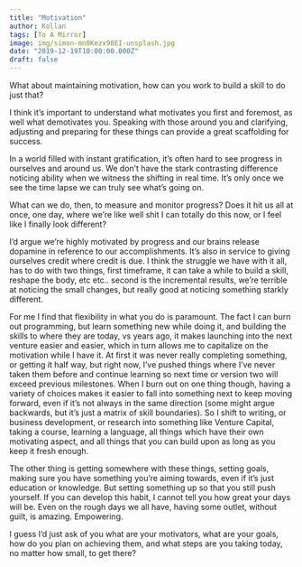 ```yaml
---
title: "Motivation"
author: Kollan
tags: [To A Mirror]
image: img/simon-mn0Kezx98EI-unsplash.jpg
date: "2019-12-19T10:00:00.000Z"
draft: false
---
```


What about maintaining motivation, how can you work to build a skill to do just that?

I think it’s important to understand what motivates you first and foremost, as well what demotivates you. Speaking with those around you and clarifying, adjusting and preparing for these things can provide a great scaffolding for success.

In a world filled with instant gratification, it’s often hard to see progress in ourselves and around us. We don’t have the stark contrasting difference noticing ability when we witness the shifting in real time. It’s only once we see the time lapse we can truly see what’s going on.

What can we do, then, to measure and monitor progress? Does it hit us all at once, one day, where we’re like well shit I can totally do this now, or I feel like I finally look different? 

I’d argue we’re highly motivated by progress and our brains release dopamine in reference to our accomplishments. It’s also in service to giving ourselves credit where credit is due. I think the struggle we have with it all, has to do with two things, first timeframe, it can take a while to build a skill, reshape the body, etc etc.. second is the incremental results, we’re terrible at noticing the small changes, but really good at noticing something starkly different.

For me I find that flexibility in what you do is paramount. The fact I can burn out programming, but learn something new while doing it, and building the skills to where they are today, vs years ago, it makes launching into the next venture easier and easier, which in turn allows me to capitalize on the motivation while I have it. At first it was never really completing something, or getting it half way, but right now, I’ve pushed things where I’ve never taken them before and continue learning so next time or version two will exceed previous milestones. When I burn out on one thing though, having a variety of choices makes it easier to fall into something next to keep moving forward, even if it’s not always in the same direction (some might argue backwards, but it’s just a matrix of skill boundaries). So I shift to writing, or business development, or research into something like Venture Capital, taking a course, learning a language, all things which have their own motivating aspect, and all things that you can build upon as long as you keep it fresh enough.

The other thing is getting somewhere with these things, setting goals, making sure you have something you’re aiming towards, even if it’s just education or knowledge. But setting something up so that you still push yourself. If you can develop this habit, I cannot tell you how great your days will be. Even on the rough days we all have, having some outlet, without guilt, is amazing. Empowering.

I guess I’d just ask of you what are your motivators, what are your goals, how do you plan on achieving them, and what steps are you taking today, no matter how small, to get there?

